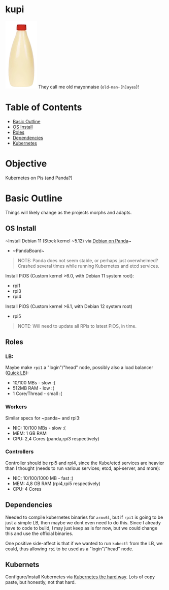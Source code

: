 # kupi
![image](images/kupi.png)
They call me old mayonnaise (`old-man-[h]ayes`)!

# Table of Contents
* [Basic Outline](#basic-outline)
* [OS Install](#os-install)
* [Roles](#roles)
* [Dependencies](#dependencies)
* [Kubernetes](#kubernets)

# Objective
Kubernetes on Pis (and Panda?)

# Basic Outline
Things will likely change as the projects morphs and adapts.

## OS Install

~Install Debian 11 (Stock kernel ~5.12) via [Debian on Panda](https://forum.digikey.com/t/debian-getting-started-with-the-pandaboard/12839)~
* ~PandaBoard~

> NOTE: Panda does not seem stable, or perhaps just overwhelmed? Crashed several times while running Kubernetes and etcd services.

Install PiOS (Custom kernel >6.0, with Debian 11 system root):

* rpi1
* rpi3
* rpi4

Install PiOS (Custom kernel >6.1, with Debian 12 system root)
* rpi5

> NOTE: Will need to update all RPis to latest PiOS, in time.

## Roles

### LB:

Maybe make `rpi1` a "login"/"head" node, possibly also a load balancer ([Quick LB](https://www.pluralsight.com/cloud-guru/labs/aws/setting-up-a-frontend-load-balancer-for-the-kubernetes-api
)):

* 10/100 MBs - slow :(
* 512MB RAM - low :(
* 1 Core/Thread - small :(

### Workers

Similar specs for ~panda~ and rpi3:

* NIC: 10/100 MBs - slow :(
* MEM: 1 GB RAM
* CPU: 2,4 Cores (panda,rpi3 respectively)

### Controllers

Controller should be rpi5 and rpi4, since the Kube/etcd services are heavier than I thought (needs to run various services; etcd, api-server, and more):

* NIC: 10/100/1000 MB - fast :)
* MEM: 4,8 GB RAM (rpi4,rpi5 respectively)
* CPU: 4 Cores

## Dependencies

Needed to compile kubernetes binaries for `armv6l`, but if `rpi1` is going to be just a simple LB, then maybe we dont even need to do this.
Since I already have to code to build, I may just keep as is for now, but we could change this and use the official binaries.

One positive side-affect is that if we wanted to run `kubectl` from the LB, we could, thus allowing `rpi` to be used as a "login"/"head" node.

## Kubernets

Configure/Install Kubernetes via [Kubernetes the hard way](https://github.com/kelseyhightower/kubernetes-the-hard-way/).
Lots of copy paste, but honestly, not that hard.

